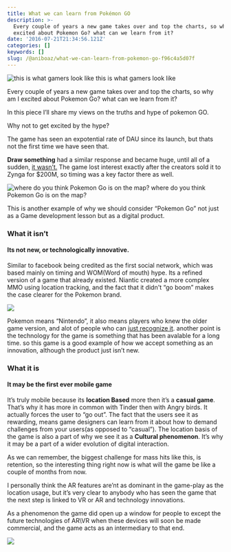 ```yaml
---
title: What we can learn from Pokémon GO
description: >-
  Every couple of years a new game takes over and top the charts, so why am I
  excited about Pokemon Go? what can we learn from it?
date: '2016-07-21T21:34:56.121Z'
categories: []
keywords: []
slug: /@aniboaz/what-we-can-learn-from-pokemon-go-f96c4a5d07f
---
```


![this is what gamers look like](https://res.cloudinary.com/aniboaz/image/fetch/https://cdn-images-1.medium.com/max/600/1*4noX9EnK03pMUYDeYmyXqQ.jpeg)
this is what gamers look like

Every couple of years a new game takes over and top the charts, so why am I excited about Pokemon Go? what can we learn from it?

In this piece I’ll share my views on the truths and hype of pokemon GO.

Why not to get excited by the hype?

The game has seen an expotential rate of DAU since its launch, but thats not the first time we have seen that.

**Draw something** had a similar response and became huge, until all of a sudden, [it wasn’t.](http://www.forbes.com/sites/insertcoin/2012/05/04/draw-something-loses-5m-users-a-month-after-zynga-purchase/#5377181371df) The game lost interest exactly after the creators sold it to Zynga for $200M, so timing was a key factor there as well.

![where do you think Pokemon Go is on the map?](https://res.cloudinary.com/aniboaz/image/fetch/https://cdn-images-1.medium.com/max/600/0*uIlG-9SSOe94SU9G.png)
where do you think Pokemon Go is on the map?

This is another example of why we should consider “Pokemon Go” not just as a Game development lesson but as a digital product.

### What it isn’t

#### Its not new, or technologically innovative.

Similar to facebook being credited as the first social network, which was based mainly on timing and WOM(Word of mouth) hype. Its a refined version of a game that already existed. Niantic created a more complex MMO using location tracking, and the fact that it didn't “go boom” makes the case clearer for the Pokemon brand.

![](https://res.cloudinary.com/aniboaz/image/fetch/https://cdn-images-1.medium.com/max/800/1*0YFR142NhmtmrYBnM_GMyg.jpeg)

Pokemon means “Nintendo”, it also means players who knew the older game version, and alot of people who can [just recognize it](http://www.polygon.com/pokemon/2014/8/21/6051183/pikachu-pokemon-mickey-mouse). another point is the technology for the game is something that has been avalable for a long time. so this game is a good example of how we accept something as an innovation, although the product just isn’t new.

### What it is

#### It may be the first ever mobile game

It’s truly mobile because its **location Based** more then it’s a **casual game**. That’s why it has more in common with Tinder then with Angry birds. It actually forces the user to “go out”. The fact that the users see it as rewarding, means game designers can learn from it about how to demand challenges from your users(as opposed to “casual”). The location basis of the game is also a part of why we see it as a **Cultural phenomenon**. It’s why it may be a part of a wider evolution of digital interaction.

As we can remember, the biggest challenge for mass hits like this, is retention, so the interesting thing right now is what will the game be like a couple of months from now.

I personally think the AR features are’nt as dominant in the game-play as the location usage, but it’s very clear to anybody who has seen the game that the next step is linked to VR or AR and technology innovations.

As a phenomenon the game did open up a window for people to except the future technologies of AR\\VR when these devices will soon be made commercial, and the game acts as an intermediary to that end.

![](https://res.cloudinary.com/aniboaz/image/fetch/https://cdn-images-1.medium.com/max/800/0*3UYD1_pz9wjM5GSy.gif)